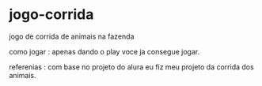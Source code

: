 # jogo-corrida
jogo de corrida de animais na fazenda

como jogar : apenas dando o play voce ja consegue jogar. 



referenias : com base no projeto do alura eu fiz meu projeto da corrida dos animais.
